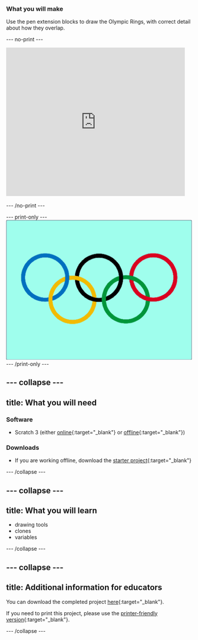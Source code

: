 ### What you will make

Use the pen extension blocks to draw the Olympic Rings, with correct detail about how they overlap.

--- no-print ---

<div class="scratch-preview">
  <iframe allowtransparency="true" width="485" height="402" src="https://scratch.mit.edu/projects/embed/1048245134/?autostart=false" frameborder="0"></iframe>
</div>

--- /no-print ---

--- print-only ---
![Complete project](images/showcase_static.png)
--- /print-only ---

--- collapse ---
---
title: What you will need
---
### Software

+ Scratch 3 (either [online](http://rpf.io/scratchon){:target="_blank"} or [offline](http://rpf.io/scratchoff){:target="_blank"})

### Downloads

+ If you are working offline, download the [starter project](https://rpf.io/p/en/olympic-rings-go){:target="_blank"} 
 
--- /collapse ---

--- collapse ---
---
title: What you will learn
---

+ drawing tools
+ clones
+ variables

--- /collapse ---

--- collapse ---
---
title: Additional information for educators
---

You can download the completed project [here](https://scratch.mit.edu/projects/1048245134){:target="_blank"}.

If you need to print this project, please use the [printer-friendly version](https://projects.raspberrypi.org/en/projects/olympic-rings/print){:target="_blank"}.

--- /collapse ---
